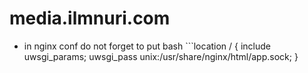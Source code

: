 # media.ilmnuri.com

* in nginx conf do not forget to put
bash ```location / {
              include uwsgi_params;
              uwsgi_pass unix:/usr/share/nginx/html/app.sock;
        }
```

